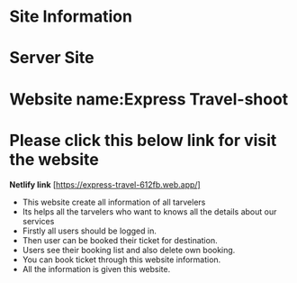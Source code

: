 <!-- Heading -->
# Site Information 
 # Server Site

 <!--Website name  -->

  # Website name:Express Travel-shoot
 <!-- Netlify live link -->
 # Please click this below link for visit the website
**Netlify link** [https://express-travel-612fb.web.app/]
 <!-- Benfits of this website -->
 * This website create all information of  all tarvelers
 * Its helps all the tarvelers who want to knows all the details about our services
 * Firstly all users should be logged in.
 * Then user can be booked their ticket for destination.
 * Users see their booking list and also delete own booking.
 * You can book ticket through this website information.
 * All the information is given this website.
